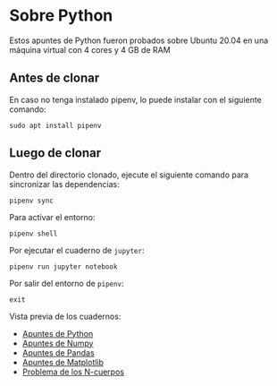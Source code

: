 # Sobre Python
Estos apuntes de Python fueron probados sobre Ubuntu 20.04 en una máquina virtual con 4 cores y 4 GB de RAM

## Antes de clonar

En caso no tenga instalado pipenv, lo puede instalar con el siguiente comando:

```
sudo apt install pipenv
```

## Luego de clonar

Dentro del directorio clonado, ejecute el siguiente comando para sincronizar las dependencias:

```
pipenv sync
```

Para activar el entorno:

```
pipenv shell
```

Por ejecutar el cuaderno de `jupyter`:

```
pipenv run jupyter notebook
```

Por salir del entorno de `pipenv`:

```
exit
```

Vista previa de los cuadernos:
  * [Apuntes de Python](https://nbviewer.jupyter.org/github/stefano-andre/sobre-python/blob/main/python-general.ipynb)
  * [Apuntes de Numpy](https://nbviewer.jupyter.org/github/stefano-andre/sobre-python/blob/main/numpy-general.ipynb)
  * [Apuntes de Pandas](https://nbviewer.jupyter.org/github/stefano-andre/sobre-python/blob/main/pandas-general.ipynb)
  * [Apuntes de Matplotlib](https://nbviewer.jupyter.org/github/stefano-andre/sobre-python/blob/main/matplotlib-general.ipynb)
  * [Problema de los N-cuerpos](https://nbviewer.jupyter.org/github/stefano-andre/sobre-python/blob/main/euler-nbprob.ipynb)
